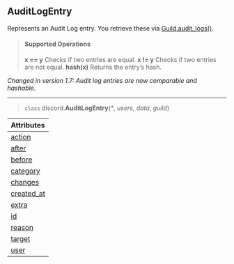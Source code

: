 ## AuditLogEntry [](https://discordpy.readthedocs.io/en/v1.7.3/api.html#auditlogentry)
Represents an Audit Log entry.
You retrieve these via [Guild.audit_logs()](discord/Discord%20Models/Guild/audit_logs).
> #### Supported Operations
> **x == y**
> Checks if two entries are equal.
> **x != y**
> Checks if two entries are not equal.
> **hash(x)**
> Returns the entry’s hash.

*Changed in version 1.7: Audit log entries are now comparable and hashable.*
****
> `class` discord.**AuditLogEntry**(_\*_, *users*, *data*, *guild*)

Attributes|
:---|
[action](discord/Audit%20Log%20Data/AuditLogEntry/action) |
[after](discord/Audit%20Log%20Data/AuditLogEntry/after) |
[before](discord/Audit%20Log%20Data/AuditLogEntry/before) |
[category](discord/Audit%20Log%20Data/AuditLogEntry/category) |
[changes](discord/Audit%20Log%20Data/AuditLogEntry/changes) |
[created_at](discord/Audit%20Log%20Data/AuditLogEntry/created_at) |
[extra](discord/Audit%20Log%20Data/AuditLogEntry/extra) |
[id](discord/Audit%20Log%20Data/AuditLogEntry/id) |
[reason](discord/Audit%20Log%20Data/AuditLogEntry/reason) |
[target](discord/Audit%20Log%20Data/AuditLogEntry/target) |
[user](discord/Audit%20Log%20Data/AuditLogEntry/user) |

